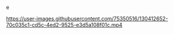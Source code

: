 e

https://user-images.githubusercontent.com/75350516/130412652-70c035c1-cd5c-4ed2-9525-e3d5a108f01c.mp4


